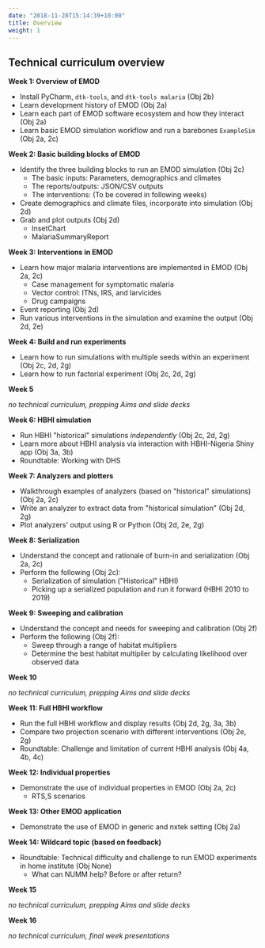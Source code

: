 ```yaml
---
date: "2018-11-28T15:14:39+10:00"
title: Overview
weight: 1
---
```


## Technical curriculum overview

**Week 1: Overview of EMOD**

- Install PyCharm, `dtk-tools`, and `dtk-tools malaria` (Obj 2b)
- Learn development history of EMOD (Obj 2a)
- Learn each part of EMOD software ecosystem and how they interact (Obj 2a)
- Learn basic EMOD simulation workflow and run a barebones `ExampleSim` (Obj 2a, 2c)

**Week 2: Basic building blocks of EMOD**

- Identify the three building blocks to run an EMOD simulation (Obj 2c)
    + The basic inputs: Parameters, demographics and climates
    + The reports/outputs: JSON/CSV outputs
    + The interventions: (To be covered in following weeks)
- Create demographics and climate files, incorporate into simulation (Obj 2d)
- Grab and plot outputs (Obj 2d)
    + InsetChart
    + MalariaSummaryReport

**Week 3: Interventions in EMOD**

- Learn how major malaria interventions are implemented in EMOD (Obj 2a, 2c)
    + Case management for symptomatic malaria
    + Vector control: ITNs, IRS, and larvicides
    + Drug campaigns
- Event reporting (Obj 2d)
- Run various interventions in the simulation and examine the output (Obj 2d, 2e)

**Week 4: Build and run experiments**

- Learn how to run simulations with multiple seeds within an experiment (Obj 2c, 2d, 2g)
- Learn how to run factorial experiment (Obj 2c, 2d, 2g)

**Week 5**

*no technical curriculum, prepping Aims and slide decks*

**Week 6: HBHI simulation**

- Run HBHI "historical" simulations *independently* (Obj 2c, 2d, 2g)
- Learn more about HBHI analysis via interaction with HBHI-Nigeria Shiny app (Obj 3a, 3b)
- Roundtable: Working with DHS

**Week 7: Analyzers and plotters**

- Walkthrough examples of analyzers (based on "historical" simulations) (Obj 2a, 2c)
- Write an analyzer to extract data from "historical simulation" (Obj 2d, 2g)
- Plot analyzers' output using R or Python (Obj 2d, 2e, 2g)

**Week 8: Serialization**

- Understand the concept and rationale of burn-in and serialization (Obj 2a, 2c)
- Perform the following (Obj 2c):
    + Serialization of simulation ("Historical" HBHI)
    + Picking up a serialized population and run it forward (HBHI 2010 to 2019) 

**Week 9: Sweeping and calibration**

- Understand the concept and needs for sweeping and calibration (Obj 2f)
- Perform the following (Obj 2f):
    + Sweep through a range of habitat multipliers
    + Determine the best habitat multiplier by calculating likelihood over observed data

**Week 10**

*no technical curriculum, prepping Aims and slide decks*

**Week 11: Full HBHI workflow**

- Run the full HBHI workflow and display results (Obj 2d, 2g, 3a, 3b)
- Compare two projection scenario with different interventions (Obj 2e, 2g)
- Roundtable: Challenge and limitation of current HBHI analysis (Obj 4a, 4b, 4c)

**Week 12: Individual properties**

- Demonstrate the use of individual properties in EMOD (Obj 2a, 2c)
    + RTS,S scenarios

**Week 13: Other EMOD application**

- Demonstrate the use of EMOD in generic and nxtek setting (Obj 2a)

**Week 14: Wildcard topic (based on feedback)**

- Roundtable: Technical difficulty and challenge to run EMOD experiments in home institute (Obj None)
    + What can NUMM help? Before or after return?


**Week 15**

*no technical curriculum, prepping Aims and slide decks*

**Week 16**

*no technical curriculum, final week presentations*
